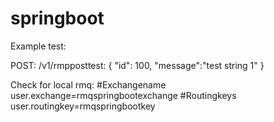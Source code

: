 # springboot
Example test:

POST: /v1/rmpposttest:
{
	"id": 100,
	"message":"test string 1"
}

Check for local rmq:
#Exchangename
user.exchange=rmqspringbootexchange
#Routingkeys
user.routingkey=rmqspringbootkey

